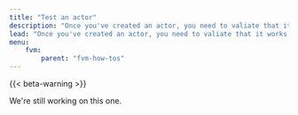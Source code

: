 ```yaml
---
title: "Test an actor"
description: "Once you've created an actor, you need to valiate that it works properly. Learn how to test your actors in a local environment, or on a testnet."
lead: "Once you've created an actor, you need to valiate that it works properly. Learn how to test your actors in a local environment, or on a testnet."
menu:
    fvm:
        parent: "fvm-how-tos"
---
```


{{< beta-warning >}}

We're still working on this one.

<!-- ## Truffle -->

<!-- ## Testnet -->
